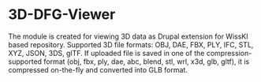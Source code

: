 # 3D-DFG-Viewer

The module is created for viewing 3D data as Drupal extension for WissKI based repository.
Supported 3D file formats: OBJ, DAE, FBX, PLY, IFC, STL, XYZ, JSON, 3DS, glTF.
If uploaded file is saved in one of the compression-supported format (obj, fbx, ply, dae, abc, blend, stl, wrl, x3d, glb, gltf), it is compressed on-the-fly and converted into GLB format.
